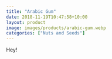 ```yaml
---
title: "Arabic Gum"
date: 2018-11-19T10:47:58+10:00
layout: product
image: images/products/arabic-gum.webp
categories: ["Nuts and Seeds"]
---
```


Hey!
